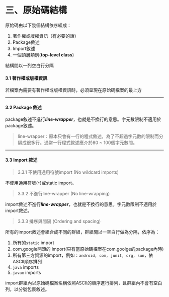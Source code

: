 # 三、原始碼結構

原始碼由以下幾個結構依序組成：

1. 著作權或版權資訊（有必要的話）
2. Package敘述
3. Import敘述
4. 一個頂層類別(**top-level class**)

結構間以一列空白行分隔

#### **3.1 著作權或版權資訊**

若檔案內需要有著作權或版權資訊時，必須呈現在原始碼檔案的最上方





---

#### **3.2 Package 敘述**

package敘述不進行***line-wrapper***，也就是不換行的意思。字元數限制不適用於package敘述。
>line-wrapper：原本只會有一行的程式敘述，為了不超過字元數的限制而分隔成很多行。通常一行程式敘述應介於80 ~ 100個字元數間。



---
#### **3.3 Import 敘述**

>3.3.1 不使用通用符號import (No wildcard imports)

不使用通用符號(```*```)或static import。

>3.3.2 不進行line-wrapper (No line-wrapping)

import敘述不進行***line-wrapper***，也就是不換行的意思。字元數限制不適用於import敘述。

>3.3.3 排序與間隔 (Ordering and spacing)

所有的import敘述會組合成不同的群組，群組間以一空白行做為分隔，依序為：

1. 所有的```static``` import
2. com.google開頭的 import(只有當原始碼檔案在com.goolge的package內時)
3. 所有第三方資源的import，例如：```android, com, junit, org, sun```，依ASCII順序排列
4. ```java``` imports
5. ```javax``` imports

import群組內以原始碼檔案名稱依照ASCII的順序進行排列，且群組內不會有空白列，以分號包裹敘述。



